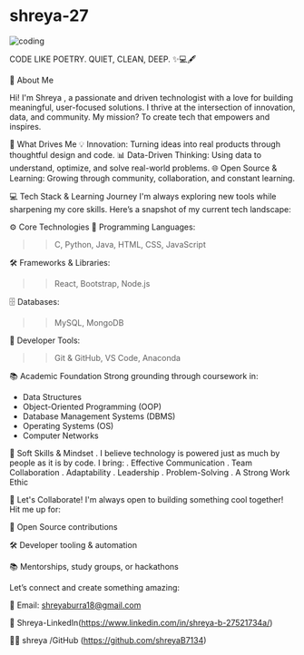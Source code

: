# shreya-27
    
![coding](https://github.com/user-attachments/assets/41daa0da-3f70-47ef-83a7-08ea7cf9ce86)

CODE LIKE POETRY. QUIET, CLEAN, DEEP. ✨💻🖋️

👋 About Me

Hi! I'm Shreya , a passionate and driven technologist with a love for building meaningful, user-focused solutions. I thrive at the intersection of innovation, data, and community. My mission? To create tech that empowers and inspires.

🚀 What Drives Me
💡 Innovation: Turning ideas into real products through thoughtful design and code.
📊 Data-Driven Thinking: Using data to understand, optimize, and solve real-world problems.
🌐 Open Source & Learning: Growing through community, collaboration, and constant learning.

💻 Tech Stack & Learning Journey
I'm always exploring new tools while sharpening my core skills. Here’s a snapshot of my current tech landscape:

⚙️ Core Technologies
🧠 Programming Languages:
 >> C, Python, Java, HTML, CSS, JavaScript
> 
🛠️ Frameworks & Libraries:
>> React, Bootstrap, Node.js

🗄️ Databases:
>> MySQL, MongoDB

🧰 Developer Tools:
>> Git & GitHub, VS Code, Anaconda

📚 Academic Foundation
Strong grounding through coursework in:
* Data Structures
* Object-Oriented Programming (OOP)
* Database Management Systems (DBMS)
* Operating Systems (OS)
* Computer Networks

🌱 Soft Skills & Mindset
. I believe technology is powered just as much by people as it is by code. I bring:
. Effective Communication
. Team Collaboration
. Adaptability
. Leadership
. Problem-Solving
. A Strong Work Ethic

🤝 Let's Collaborate!
I'm always open to building something cool together! Hit me up for:

🌟 Open Source contributions

🛠️ Developer tooling & automation

📚 Mentorships, study groups, or hackathons

Let’s connect and create something amazing:

📧 Email: shreyaburra18@gmail.com 

💼 Shreya-LinkedIn(https://www.linkedin.com/in/shreya-b-27521734a/)

🧑‍💻 shreya /GitHub (https://github.com/shreyaB7134)





 
